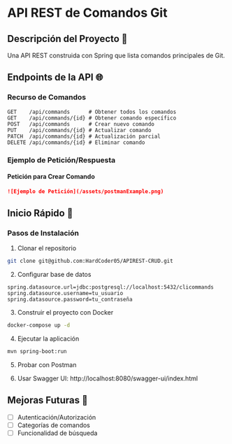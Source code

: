 # API REST de Comandos Git

## Descripción del Proyecto 🚀
Una API REST construida con Spring que lista comandos principales de Git.

## Endpoints de la API 🌐

### Recurso de Comandos
```
GET    /api/commands      # Obtener todos los comandos
GET    /api/commands/{id} # Obtener comando específico
POST   /api/commands      # Crear nuevo comando
PUT    /api/commands/{id} # Actualizar comando
PATCH  /api/commands/{id} # Actualización parcial
DELETE /api/commands/{id} # Eliminar comando
```

### Ejemplo de Petición/Respuesta

#### Petición para Crear Comando

```markdown
![Ejemplo de Petición](/assets/postmanExample.png)
```

## Inicio Rápido 🚀

### Pasos de Instalación
1. Clonar el repositorio
```bash
git clone git@github.com:HardCoder05/APIREST-CRUD.git
```

2. Configurar base de datos
```properties
spring.datasource.url=jdbc:postgresql://localhost:5432/clicommands
spring.datasource.username=tu_usuario
spring.datasource.password=tu_contraseña
```

3. Construir el proyecto con Docker
```bash
docker-compose up -d
```

4. Ejecutar la aplicación
```bash
mvn spring-boot:run
```

5. Probar con Postman

6. Usar Swagger UI: http://localhost:8080/swagger-ui/index.html

## Mejoras Futuras 🔮
- [ ] Autenticación/Autorización
- [ ] Categorías de comandos
- [ ] Funcionalidad de búsqueda
